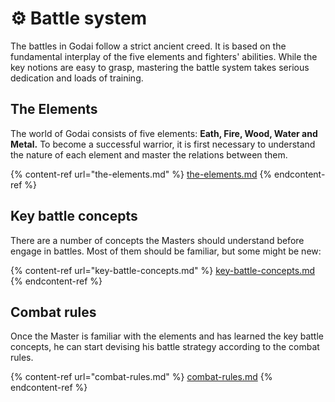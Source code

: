 # ⚙️ Battle system

The battles in Godai follow a strict ancient creed. It is based on the fundamental interplay of the five elements and fighters' abilities. While the key notions are easy to grasp, mastering the battle system takes serious dedication and loads of training.

## The Elements

The world of Godai consists of five elements: **Eath, Fire, Wood, Water and Metal.** To become a successful warrior, it is first necessary to understand the nature of each element and master the relations between them.

{% content-ref url="the-elements.md" %}
[the-elements.md](the-elements.md)
{% endcontent-ref %}

## Key battle concepts

There are a number of concepts the Masters should understand before engage in battles. Most of them should be familiar, but some might be new:

{% content-ref url="key-battle-concepts.md" %}
[key-battle-concepts.md](key-battle-concepts.md)
{% endcontent-ref %}

## Combat rules

Once the Master is familiar with the elements and has learned the key battle concepts, he can start devising his battle strategy according to the combat rules.

{% content-ref url="combat-rules.md" %}
[combat-rules.md](combat-rules.md)
{% endcontent-ref %}
